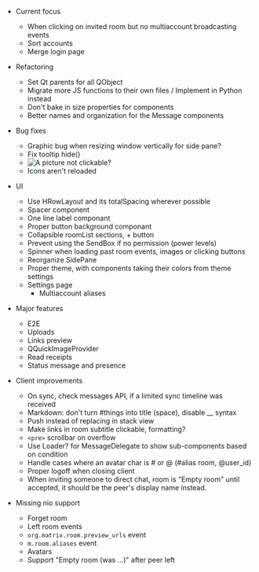 - Current focus
  - When clicking on invited room but no multiaccount broadcasting events
  - Sort accounts
  - Merge login page

- Refactoring
  - Set Qt parents for all QObject
  - Migrate more JS functions to their own files / Implement in Python instead
  - Don't bake in size properties for components
  - Better names and organization for the Message components

- Bug fixes
  - Graphic bug when resizing window vertically for side pane?
  - Fix tooltip hide()
  - ![A picture](https://picsum.photos/256/256) not clickable?
  - Icons aren't reloaded

- UI
  - Use HRowLayout and its totalSpacing wherever possible
  - Spacer component
  - One line label componant
  - Proper button background componant
  - Collapsible roomList sections, + button
  - Prevent using the SendBox if no permission (power levels)
  - Spinner when loading past room events, images or clicking buttons
  - Reorganize SidePane
  - Proper theme, with components taking their colors from theme settings
  - Settings page
    - Multiaccount aliases

- Major features
  - E2E
  - Uploads
  - Links preview
  - QQuickImageProvider
  - Read receipts
  - Status message and presence

- Client improvements
  - On sync, check messages API, if a limited sync timeline was received
  - Markdown: don't turn #things into title (space), disable __ syntax
  - Push instead of replacing in stack view
  - Make links in room subtitle clickable, formatting?
  - `<pre>` scrollbar on overflow
  - Use Loader? for MessageDelegate to show sub-components based on condition
  - Handle cases where an avatar char is # or @ (#alias room, @user\_id)
  - Proper logoff when closing client
  - When inviting someone to direct chat, room is "Empty room" until accepted,
    it should be the peer's display name instead.

- Missing nio support
  - Forget room
  - Left room events
  - `org.matrix.room.preview_urls` event
  - `m.room.aliases` event
  - Avatars
  - Support "Empty room (was ...)" after peer left
